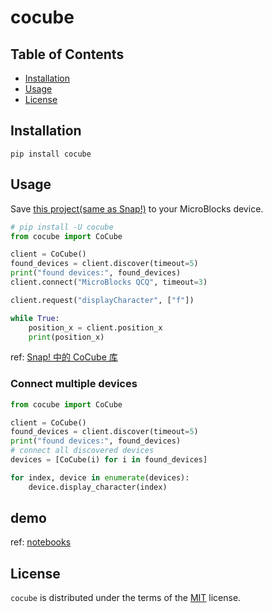 # cocube

## Table of Contents

- [Installation](#installation)
- [Usage](#Usage)
- [License](#license)

## Installation

```console
pip install cocube
```

## Usage

Save [this project(same as Snap!)](https://microblocksfun.cn/run/microblocks.html#project=https://wwj718.github.io/post/img/CoCube-server-dynatalk-v1.ubp) to your MicroBlocks device.

```py
# pip install -U cocube
from cocube import CoCube

client = CoCube()
found_devices = client.discover(timeout=5)
print("found devices:", found_devices)
client.connect("MicroBlocks QCQ", timeout=3)

client.request("displayCharacter", ["f"])

while True:
    position_x = client.position_x
    print(position_x)
```

ref: [Snap! 中的 CoCube 库](https://wwj718.github.io/post/%E7%BC%96%E7%A8%8B/snap-cocube/)

### Connect multiple devices

```py
from cocube import CoCube

client = CoCube()
found_devices = client.discover(timeout=5)
print("found devices:", found_devices)
# connect all discovered devices
devices = [CoCube(i) for i in found_devices]

for index, device in enumerate(devices):
    device.display_character(index)
```

## demo

ref: [notebooks](./notebooks)

## License

`cocube` is distributed under the terms of the [MIT](https://spdx.org/licenses/MIT.html) license.
